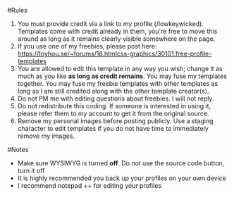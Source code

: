 #Rules

1. You must provide credit via a link to my profile (/lowkeywicked). Templates come with credit already in them, you're free to move this around as long as it remains clearly visible somewhere on the page.
2. If you use one of my freebies, please post here: https://toyhou.se/~forums/16.htmlcss-graphics/30101.free-profile-templates
3. You are allowed to edit this template in any way you wish; change it as much as you like **as long as credit remains**. You may fuse my templates together. You may fuse my freebie templates with other templates as long as I am still credited along with the other template creator(s).
4. Do not PM me with editing questions about freebies. I will not reply.
5. Do not redistribute this coding. If someone is interested in using it, please refer them to my account to get it from the original source.
6. Remove my personal images before posting publicly. Use a staging character to edit templates if you do not have time to immediately remove my images.

#Notes
* Make sure WYSIWYG is turned **off**. Do not use the source code button, turn it off
* It is highly recommended you back up your profiles on your own device
* I recommend notepad ++ for editing your profiles